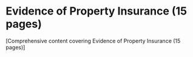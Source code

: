 # Evidence of Property Insurance (15 pages)

[Comprehensive content covering Evidence of Property Insurance (15 pages)]
